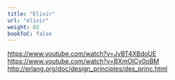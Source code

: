 ```yaml
---
title: "Elixir"
url: "elixir"
weight: 02
bookToC: false
---
```


https://www.youtube.com/watch?v=JvBT4XBdoUE
https://www.youtube.com/watch?v=BXmOlCy0oBM
http://erlang.org/doc/design_principles/des_princ.html

